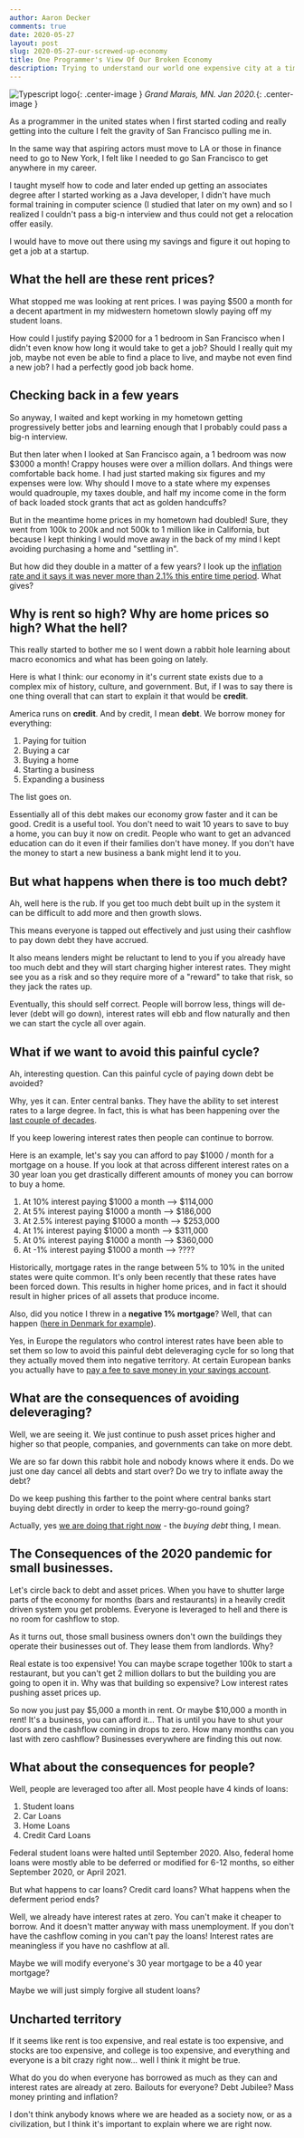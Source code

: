 ```yaml
---
author: Aaron Decker
comments: true
date: 2020-05-27
layout: post
slug: 2020-05-27-our-screwed-up-economy
title: One Programmer's View Of Our Broken Economy
description: Trying to understand our world one expensive city at a time.
---
```


![Typescript logo](/images/blog/grand-marais-jan-2020.jpg){: .center-image }
_Grand Marais, MN. Jan 2020._{: .center-image }

As a programmer in the united states when I first started coding and really getting into the culture I felt the gravity of San Francisco pulling me in.

In the same way that aspiring actors must move to LA or those in finance need to go to New York, I felt like I needed to go San Francisco to get anywhere in my career.

I taught myself how to code and later ended up getting an associates degree after I started working as a Java developer, I didn't have much formal training in computer science (I studied that later on my own) and so I realized I couldn't pass a big-n interview and thus could not get a relocation offer easily.

I would have to move out there using my savings and figure it out hoping to get a job at a startup.

## What the hell are these rent prices?

What stopped me was looking at rent prices. I was paying \$500 a month for a decent apartment in my midwestern hometown slowly paying off my student loans.

How could I justify paying \$2000 for a 1 bedroom in San Francisco when I didn't even know how long it would take to get a job? Should I really quit my job, maybe not even be able to find a place to live, and maybe not even find a new job? I had a perfectly good job back home.

## Checking back in a few years

So anyway, I waited and kept working in my hometown getting progressively better jobs and learning enough that I probably could pass a big-n interview.

But then later when I looked at San Francisco again, a 1 bedroom was now \$3000 a month! Crappy houses were over a million dollars. And things were comfortable back home. I had just started making six figures and my expenses were low. Why should I move to a state where my expenses would quadrouple, my taxes double, and half my income come in the form of back loaded stock grants that act as golden handcuffs?

But in the meantime home prices in my hometown had doubled! Sure, they went from 100k to 200k and not 500k to 1 million like in California, but because I kept thinking I would move away in the back of my mind I kept avoiding purchasing a home and "settling in".

But how did they double in a matter of a few years? I look up the [inflation rate and it says it was never more than 2.1% this entire time period](https://www.usinflationcalculator.com/inflation/historical-inflation-rates/). What gives?

## Why is rent so high? Why are home prices so high? What the hell?

This really started to bother me so I went down a rabbit hole learning about macro economics and what has been going on lately.

Here is what I think: our economy in it's current state exists due to a complex mix of history, culture, and government. But, if I was to say there is one thing overall that can start to explain it that would be **credit**.

America runs on **credit**. And by credit, I mean **debt**. We borrow money for everything:

1. Paying for tuition
2. Buying a car
3. Buying a home
4. Starting a business
5. Expanding a business

The list goes on.

Essentially all of this debt makes our economy grow faster and it can be good. Credit is a useful tool. You don't need to wait 10 years to save to buy a home, you can buy it now on credit. People who want to get an advanced education can do it even if their families don't have money. If you don't have the money to start a new business a bank might lend it to you.

## But what happens when there is too much debt?

Ah, well here is the rub. If you get too much debt built up in the system it can be difficult to add more and then growth slows.

This means everyone is tapped out effectively and just using their cashflow to pay down debt they have accrued.

It also means lenders might be reluctant to lend to you if you already have too much debt and they will start charging higher interest rates. They might see you as a risk and so they require more of a "reward" to take that risk, so they jack the rates up.

Eventually, this should self correct. People will borrow less, things will de-lever (debt will go down), interest rates will ebb and flow naturally and then we can start the cycle all over again.

## What if we want to avoid this painful cycle?

Ah, interesting question. Can this painful cycle of paying down debt be avoided?

Why, yes it can. Enter central banks. They have the ability to set interest rates to a large degree. In fact, this is what has been happening over the [last couple of decades](https://tradingeconomics.com/united-states/interest-rate).

If you keep lowering interest rates then people can continue to borrow.

Here is an example, let's say you can afford to pay \$1000 / month for a mortgage on a house. If you look at that across different interest rates on a 30 year loan you get drastically different amounts of money you can borrow to buy a home.

1. At 10% interest paying $1000 a month --> $114,000
2. At 5% interest paying $1000 a month --> $186,000
3. At 2.5% interest paying $1000 a month --> $253,000
4. At 1% interest paying $1000 a month --> $311,000
5. At 0% interest paying $1000 a month --> $360,000
6. At -1% interest paying \$1000 a month --> ????

Historically, mortgage rates in the range between 5% to 10% in the united states were quite common. It's only been recently that these rates have been forced down. This results in higher home prices, and in fact it should result in higher prices of all assets that produce income.

Also, did you notice I threw in a **negative 1% mortgage**? Well, that can happen ([here in Denmark for example](https://www.theguardian.com/money/2019/aug/13/danish-bank-launches-worlds-first-negative-interest-rate-mortgage)).

Yes, in Europe the regulators who control interest rates have been able to set them so low to avoid this painful debt deleveraging cycle for so long that they actually moved them into negative territory. At certain European banks you actually have to [pay a fee to save money in your savings account](https://www.bloomberg.com/news/articles/2019-12-03/german-banks-open-floodgates-to-negative-rates-for-all-savers).

## What are the consequences of avoiding deleveraging?

Well, we are seeing it. We just continue to push asset prices higher and higher so that people, companies, and governments can take on more debt.

We are so far down this rabbit hole and nobody knows where it ends. Do we just one day cancel all debts and start over? Do we try to inflate away the debt?

Do we keep pushing this farther to the point where central banks start buying debt directly in order to keep the merry-go-round going?

Actually, yes [we are doing that right now](https://www.federalreserve.gov/monetarypolicy/bst_recenttrends.htm) - the _buying debt_ thing, I mean.

## The Consequences of the 2020 pandemic for small businesses.

Let's circle back to debt and asset prices. When you have to shutter large parts of the economy for months (bars and restaurants) in a heavily credit driven system you get problems. Everyone is leveraged to hell and there is no room for cashflow to stop.

As it turns out, those small business owners don't own the buildings they operate their businesses out of. They lease them from landlords. Why?

Real estate is too expensive! You can maybe scrape together 100k to start a restaurant, but you can't get 2 million dollars to but the building you are going to open it in. Why was that building so expensive? Low interest rates pushing asset prices up.

So now you just pay $5,000 a month in rent. Or maybe $10,000 a month in rent! It's a business, you can afford it... That is until you have to shut your doors and the cashflow coming in drops to zero. How many months can you last with zero cashflow? Businesses everywhere are finding this out now.

## What about the consequences for people?

Well, people are leveraged too after all. Most people have 4 kinds of loans:

1. Student loans
2. Car Loans
3. Home Loans
4. Credit Card Loans

Federal student loans were halted until September 2020. Also, federal home loans were mostly able to be deferred or modified for 6-12 months, so either September 2020, or April 2021.

But what happens to car loans? Credit card loans? What happens when the deferment period ends?

Well, we already have interest rates at zero. You can't make it cheaper to borrow. And it doesn't matter anyway with mass unemployment. If you don't have the cashflow coming in you can't pay the loans! Interest rates are meaningless if you have no cashflow at all.

Maybe we will modify everyone's 30 year mortgage to be a 40 year mortgage?

Maybe we will just simply forgive all student loans?

## Uncharted territory

If it seems like rent is too expensive, and real estate is too expensive, and stocks are too expensive, and college is too expensive, and everything and everyone is a bit crazy right now... well I think it might be true.

What do you do when everyone has borrowed as much as they can and interest rates are already at zero. Bailouts for everyone? Debt Jubilee? Mass money printing and inflation?

I don't think anybody knows where we are headed as a society now, or as a civilization, but I think it's important to explain where we are right now.
